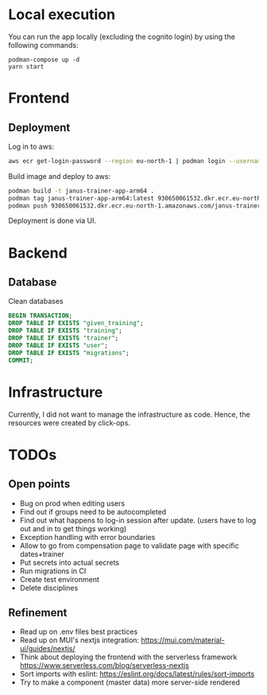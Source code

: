 # Local execution
You can run the app locally (excluding the cognito login) by using the following commands:

```shell
podman-compose up -d
yarn start
```

# Frontend

## Deployment

Log in to aws:

```sh
aws ecr get-login-password --region eu-north-1 | podman login --username AWS --password-stdin 930650061532.dkr.ecr.eu-north-1.amazonaws.com
```

Build image and deploy to aws:

```sh
podman build -t janus-trainer-app-arm64 .
podman tag janus-trainer-app-arm64:latest 930650061532.dkr.ecr.eu-north-1.amazonaws.com/janus-trainer-app-arm64:latest
podman push 930650061532.dkr.ecr.eu-north-1.amazonaws.com/janus-trainer-app-arm64:latest
```

Deployment is done via UI.

# Backend

## Database

Clean databases

```sql
BEGIN TRANSACTION;
DROP TABLE IF EXISTS "given_training";
DROP TABLE IF EXISTS "training";
DROP TABLE IF EXISTS "trainer";
DROP TABLE IF EXISTS "user";
DROP TABLE IF EXISTS "migrations";
COMMIT;
```

# Infrastructure

Currently, I did not want to manage the infrastructure as code. Hence, the resources were created by click-ops.

# TODOs

## Open points
* Bug on prod when editing users
* Find out if groups need to be autocompleted
* Find out what happens to log-in session after update. (users have to log out and in to get things working)
* Exception handling with error boundaries
* Allow to go from compensation page to validate page with specific dates+trainer
* Put secrets into actual secrets
* Run migrations in CI
* Create test environment
* Delete disciplines

## Refinement
* Read up on .env files best practices
* Read up on MUI's nextjs integration: https://mui.com/material-ui/guides/nextjs/
* Think about deploying the frontend with the serverless framework https://www.serverless.com/blog/serverless-nextjs
* Sort imports with eslint: https://eslint.org/docs/latest/rules/sort-imports
* Try to make a component (master data) more server-side rendered
